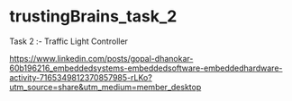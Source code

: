 # trustingBrains_task_2
Task 2 :- Traffic Light Controller


https://www.linkedin.com/posts/gopal-dhanokar-60b196216_embeddedsystems-embeddedsoftware-embeddedhardware-activity-7165349812370857985-rLKo?utm_source=share&utm_medium=member_desktop
